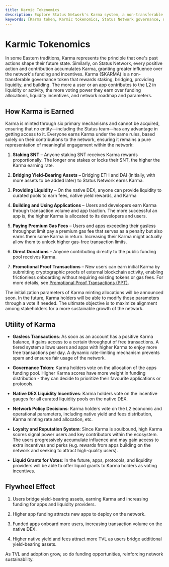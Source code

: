 ```yaml
---
title: Karmic Tokenomics
description: Explore Status Network's Karma system, a non-transferable governance token that rewards network participation and determines influence over funding decisions, incentives, and network parameters.
keywords: [Karma token, Karmic tokenomics, Status Network governance, non-transferable token, governance power, staking rewards, contribution rewards]
---
```


# Karmic Tokenomics

In some Eastern traditions, Karma represents the principle that one's past actions shape their future state. Similarly, on Status Network, every positive action and contribution accumulates Karma, granting greater influence over the network's funding and incentives. Karma ($KARMA) is a non-transferable governance token that rewards staking, bridging, providing liquidity, and building. The more a user or an app contributes to the L2 in liquidity or activity, the more voting power they earn over funding allocations, liquidity incentives, and network roadmap and parameters.

## How Karma is Earned

Karma is minted through six primary mechanisms and cannot be acquired, ensuring that no entity—including the Status team—has any advantage in getting access to it. Everyone earns Karma under the same rules, based solely on their contributions to the network, ensuring it remains a pure representation of meaningful engagement within the network:

1. **Staking SNT** – Anyone staking SNT receives Karma rewards proportionally. The longer one stakes or locks their SNT, the higher the Karma earning rate.

2. **Bridging Yield-Bearing Assets** – Bridging ETH and DAI (initially, with more assets to be added later) to Status Network earns Karma.

3. **Providing Liquidity** – On the native DEX, anyone can provide liquidity to curated pools to earn fees, native yield rewards, and Karma

4. **Building and Using Applications** – Users and developers earn Karma through transaction volume and app traction. The more successful an app is, the higher Karma is allocated to its developers and users.

5. **Paying Premium Gas Fees** – Users and apps exceeding their gasless throughput limit pay a premium gas fee that serves as a penalty but also earns them some Karma in return. Increasing their Karma might actually allow them to unlock higher gas-free transaction limits. 

6. **Direct Donations** – Anyone contributing directly to the public funding pool receives Karma.

7. **Promotional Proof Transactions** – New users can earn initial Karma by submitting cryptographic proofs of external blockchain activity, enabling frictionless onboarding without requiring existing tokens or gas fees. For more details, see [Promotional Proof Transactions (PPT)](./promotional-proof-transactions.md).

The initialization parameters of Karma minting allocations will be announced soon. In the future, Karma holders will be able to modify those parameters through a vote if needed. The ultimate objective is to maximize alignment among stakeholders for a more sustainable growth of the network.

## Utility of Karma

- **Gasless Transactions**: As soon as an account has a positive Karma balance, it gains access to a certain throughput of free transactions. A tiered system allows users and apps with higher Karma to enjoy more free transactions per day. A dynamic rate-limiting mechanism prevents spam and ensures fair usage of the network.

- **Governance Token**: Karma holders vote on the allocation of the apps funding pool. Higher Karma scores have more weight in funding distribution - they can decide to prioritize their favourite applications or protocols.

- **Native DEX Liquidity Incentives**: Karma holders vote on the incentive gauges for all curated liquidity pools on the native DEX.

- **Network Policy Decisions**: Karma holders vote on the L2 economic and operational parameters, including native yield and fees distribution, Karma minting rate and allocation, etc.

- **Loyalty and Reputation System**: Since Karma is soulbound, high Karma scores signal power users and key contributors within the ecosystem. The users progressively accumulate influence and may gain access to extra incentives and perks (e.g. rewards from apps building on the network and seeking to attract high-quality users).

- **Liquid Grants for Votes**: In the future, apps, protocols, and liquidity providers will be able to offer liquid grants to Karma holders as voting incentives.


## Flywheel Effect

1. Users bridge yield-bearing assets, earning Karma and increasing funding for apps and liquidity providers.

2. Higher app funding attracts new apps to deploy on the network.

3. Funded apps onboard more users, increasing transaction volume on the native DEX.

4. Higher native yield and fees attract more TVL as users bridge additional yield-bearing assets.

As TVL and adoption grow, so do funding opportunities, reinforcing network sustainability.